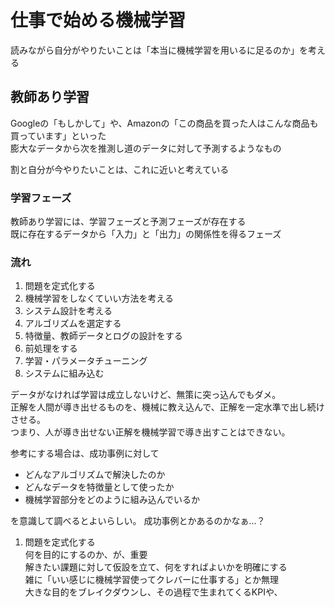 # 仕事で始める機械学習
読みながら自分がやりたいことは「本当に機械学習を用いるに足るのか」を考える  

## 教師あり学習
Googleの「もしかして」や、Amazonの「この商品を買った人はこんな商品も買っています」といった  
膨大なデータから次を推測し道のデータに対して予測するようなもの  

割と自分が今やりたいことは、これに近いと考えている  

### 学習フェーズ
教師あり学習には、学習フェーズと予測フェーズが存在する  
既に存在するデータから「入力」と「出力」の関係性を得るフェーズ  


### 流れ
1. 問題を定式化する
1. 機械学習をしなくていい方法を考える
1. システム設計を考える
1. アルゴリズムを選定する
1. 特徴量、教師データとログの設計をする
1. 前処理をする
1. 学習・パラメータチューニング
1. システムに組み込む

データがなければ学習は成立しないけど、無策に突っ込んでもダメ。  
正解を人間が導き出せるものを、機械に教え込んで、正解を一定水準で出し続けさせる。  
つまり、人が導き出せない正解を機械学習で導き出すことはできない。  

参考にする場合は、成功事例に対して  
- どんなアルゴリズムで解決したのか
- どんなデータを特徴量として使ったか
- 機械学習部分をどのように組み込んでいるか
  
を意識して調べるとよいらしい。
成功事例とかあるのかなぁ…？

1. 問題を定式化する  
何を目的にするのか、が、重要  
解きたい課題に対して仮設を立て、何をすればよいかを明確にする  
雑に「いい感じに機械学習使ってクレバーに仕事する」とか無理  
大きな目的をブレイクダウンし、その過程で生まれてくるKPIや、  

